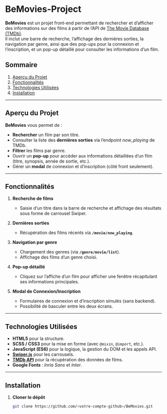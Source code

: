 # BeMovies-Project



**BeMovies** est un projet front-end permettant de rechercher et d’afficher des informations sur des films à partir de l’API de [The Movie Database (TMDb)](https://www.themoviedb.org/).  
Il inclut une barre de recherche, l’affichage des dernières sorties, la navigation par genre, ainsi que des pop-ups pour la connexion et l’inscription, et un pop-up détaillé pour consulter les informations d’un film.

## Sommaire

1. [Aperçu du Projet](#aperçu-du-projet)  
2. [Fonctionnalités](#fonctionnalités)  
3. [Technologies Utilisées](#technologies-utilisées)  
4. [Installation](#installation)  


---

## Aperçu du Projet

**BeMovies** vous permet de :

- **Rechercher** un film par son titre.  
- Consulter la liste des **dernières sorties** via l’endpoint *now_playing* de TMDb.  
- **Filtrer** les films par genre.  
- Ouvrir un **pop-up** pour accéder aux informations détaillées d’un film (titre, synopsis, année de sortie, etc.).  
- Gérer un **modal** de connexion et d’inscription (côté front seulement).

---

## Fonctionnalités

1. **Recherche de films**  
   - Saisie d’un titre dans la barre de recherche et affichage des résultats sous forme de carrousel Swiper.

2. **Dernières sorties**  
   - Récupération des films récents via **`/movie/now_playing`**.

3. **Navigation par genre**  
   - Chargement des genres (via **`/genre/movie/list`**).  
   - Affichage des films d’un genre choisi.

4. **Pop-up détaillé**  
   - Cliquez sur l’affiche d’un film pour afficher une fenêtre récapitulant ses informations principales.

5. **Modal de Connexion/Inscription**  
   - Formulaires de connexion et d’inscription simulés (sans backend).  
   - Possibilité de basculer entre les deux écrans.

---

## Technologies Utilisées

- **HTML5** pour la structure.
- **SCSS / CSS3** pour la mise en forme (avec `@mixin`, `@import`, etc.).
- **JavaScript (ES6)** pour la logique, la gestion du DOM et les appels API.
- **[Swiper.js](https://swiperjs.com/)** pour les carrousels.
- **[TMDb API](https://www.themoviedb.org/documentation/api)** pour la récupération des données de films.
- **Google Fonts** : *Inria Sans* et *Inter*.

---

## Installation

1. **Cloner le dépôt**  
   ```bash
   git clone https://github.com/<votre-compte-github>/BeMovies.git


